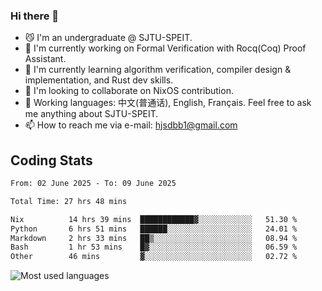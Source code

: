 ### Hi there 👋

<!--
**definfo/definfo** is a ✨ _special_ ✨ repository because its `README.md` (this file) appears on your GitHub profile.

Here are some ideas to get you started:

- 🔭 I’m currently working on ...
- 🌱 I’m currently learning ...
- 👯 I’m looking to collaborate on ...
- 🤔 I’m looking for help with ...
- 💬 Ask me about ...
- 📫 How to reach me: ...
- 😄 Pronouns: ...
- ⚡ Fun fact: ...
-->

- 😼 I'm an undergraduate @ SJTU-SPEIT.
- 🔭 I'm currently working on Formal Verification with Rocq(Coq) Proof Assistant.
- 🌱 I'm currently learning algorithm verification, compiler design & implementation, and Rust dev skills.
- 👯 I'm looking to collaborate on NixOS contribution.
- 💬 Working languages: 中文(普通话), English, Français. Feel free to ask me anything about SJTU-SPEIT.
- 📫 How to reach me via e-mail: hjsdbb1@gmail.com

## Coding Stats

<!--START_SECTION:waka-->

```txt
From: 02 June 2025 - To: 09 June 2025

Total Time: 27 hrs 48 mins

Nix          14 hrs 39 mins  ████████████▓░░░░░░░░░░░░   51.30 %
Python       6 hrs 51 mins   ██████░░░░░░░░░░░░░░░░░░░   24.01 %
Markdown     2 hrs 33 mins   ██▒░░░░░░░░░░░░░░░░░░░░░░   08.94 %
Bash         1 hr 53 mins    █▓░░░░░░░░░░░░░░░░░░░░░░░   06.59 %
Other        46 mins         ▓░░░░░░░░░░░░░░░░░░░░░░░░   02.72 %
```

<!--END_SECTION:waka-->

![Most used languages](https://github-readme-stats.vercel.app/api/top-langs/?username=definfo&layout=donut&theme=dracula&exclude_repo=xv6-labs-2023)
